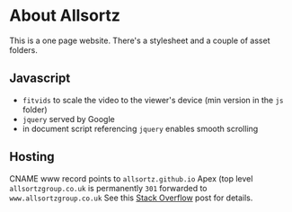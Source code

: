# About Allsortz

This is a one page website. There's a stylesheet and a couple of asset folders.

## Javascript

- `fitvids` to scale the video to the viewer's device (min version in the `js` folder)
- `jquery` served by Google
- in document script referencing `jquery` enables smooth scrolling

## Hosting

CNAME www record points to `allsortz.github.io` Apex (top level `allsortzgroup.co.uk` is permanently `301` forwarded to `www.allsortzgroup.co.uk` See this <a href="http://stackoverflow.com/questions/23097397/github-pages-setting-up-custom-domain">Stack Overflow</a> post for details.